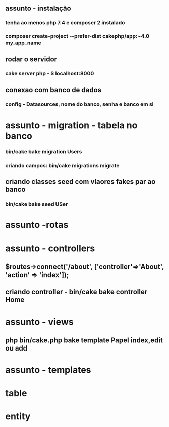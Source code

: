 ## assunto - instalação 
### tenha ao menos php 7.4 e composer 2 instalado

### composer create-project --prefer-dist cakephp/app:~4.0 my_app_name

## rodar o servidor
### cake server php - S localhost:8000

## conexao com banco de dados
### config - Datasources, nome do banco, senha e banco em si
# assunto - migration - tabela no banco
###  bin/cake bake  migration Users
### criando campos:  bin/cake  migrations migrate

## criando classes seed  com vlaores fakes par ao banco

###  bin/cake bake seed USer 
# assunto -rotas 
## 
# assunto - controllers 
##   $routes->connect('/about', ['controller'=>'About', 'action' => 'index']);
## criando controller - bin/cake  bake controller Home
# assunto - views
## php bin/cake.php bake template Papel index,edit ou add
# assunto - templates
## 
# table 

# entity